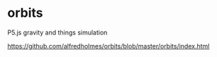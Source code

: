 # orbits
P5.js gravity and things simulation

https://github.com/alfredholmes/orbits/blob/master/orbits/index.html
